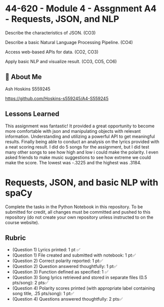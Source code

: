 
# 44-620 - Module 4 - Assgnment A4 - Requests, JSON, and NLP

Describe the characteristics of JSON. (CO3) 
 
Describe a basic Natural Language Processing Pipeline. (CO4)
 
Access web-based APIs for data. (CO2, CO3)
 
Apply basic NLP and visualize result. (CO3, CO5, CO6)


## 🚀 About Me
Ash Hoskins S559245

https://github.com/Hoskins-s559245/A4-S559245

## Lessons Learned
This assignment was fantastic! It provided a great opportunity to become more comfortable with json and manipulating objects with relevant information. Understanding and utilizing a powerful API to get meaningful results. Finally being able to conduct an analysis on the lyrics provided with a neat scoring result. I did do 5 songs for the assignment, but I did test many other songs to see how high and low i could make the polarity. I even asked friends to make music suggestions to see how extreme we could make the score. The lowest was -.3225 and the highest was .3184.

# Requests, JSON, and basic NLP with spaCy
Complete the tasks in the Python Notebook in this repository.
To be submitted for credit, all changes must be committed and pushed to this repository (do not create your own repository unless instructed to on the course website).

## Rubric

* (Question 1) Lyrics printed: 1 pt ✅
* (Question 1) File created and submitted with notebook: 1 pt✅
* (Question 2) Correct polarity reported: 1 pt✅
* (Question 2) Question answered thoughtfully: 1 pt✅
* (Question 3) Function defined as specified: 1 ✅
* (Question 3) Song lyrics retrieved and stored in separate files (0.5 pts/song): 2 pts✅
* (Question 4) Polarity scores printed (with appropriate label containing song title, .25 pts/song): 1 pt✅
* (Question 4) Questions answered thoughtfully: 2 pts✅
